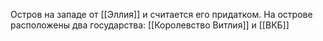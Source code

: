 Остров на западе от [[Эллия]] и считается его придатком. На острове расположены два государства: [[Королевство Витлия]] и [[ВКБ]]
